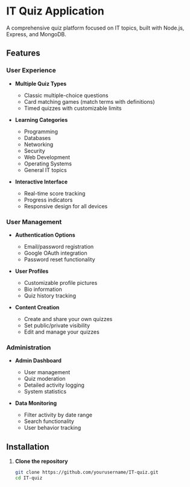 # IT Quiz Application

A comprehensive quiz platform focused on IT topics, built with Node.js, Express, and MongoDB.

## Features

### User Experience
- **Multiple Quiz Types**
  - Classic multiple-choice questions
  - Card matching games (match terms with definitions)
  - Timed quizzes with customizable limits

- **Learning Categories**
  - Programming
  - Databases
  - Networking
  - Security
  - Web Development
  - Operating Systems
  - General IT topics

- **Interactive Interface**
  - Real-time score tracking
  - Progress indicators
  - Responsive design for all devices

### User Management
- **Authentication Options**
  - Email/password registration
  - Google OAuth integration
  - Password reset functionality

- **User Profiles**
  - Customizable profile pictures
  - Bio information
  - Quiz history tracking

- **Content Creation**
  - Create and share your own quizzes
  - Set public/private visibility
  - Edit and manage your quizzes

### Administration
- **Admin Dashboard**
  - User management
  - Quiz moderation
  - Detailed activity logging
  - System statistics

- **Data Monitoring**
  - Filter activity by date range
  - Search functionality
  - User behavior tracking

## Installation

1. **Clone the repository**
   ```bash
   git clone https://github.com/yourusername/IT-quiz.git
   cd IT-quiz